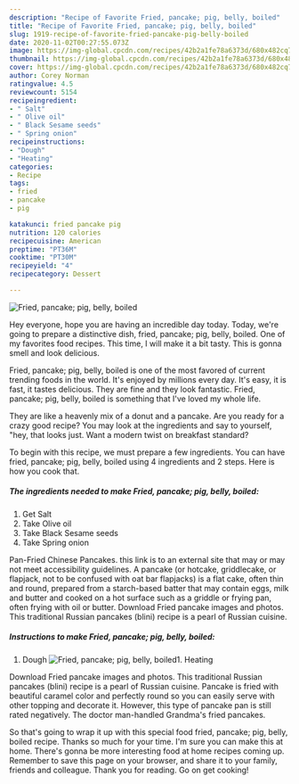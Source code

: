 ```yaml
---
description: "Recipe of Favorite Fried, pancake; pig, belly, boiled"
title: "Recipe of Favorite Fried, pancake; pig, belly, boiled"
slug: 1919-recipe-of-favorite-fried-pancake-pig-belly-boiled
date: 2020-11-02T00:27:55.073Z
image: https://img-global.cpcdn.com/recipes/42b2a1fe78a6373d/680x482cq70/fried-pancake-pig-belly-boiled-recipe-main-photo.jpg
thumbnail: https://img-global.cpcdn.com/recipes/42b2a1fe78a6373d/680x482cq70/fried-pancake-pig-belly-boiled-recipe-main-photo.jpg
cover: https://img-global.cpcdn.com/recipes/42b2a1fe78a6373d/680x482cq70/fried-pancake-pig-belly-boiled-recipe-main-photo.jpg
author: Corey Norman
ratingvalue: 4.5
reviewcount: 5154
recipeingredient:
- " Salt"
- " Olive oil"
- " Black Sesame seeds"
- " Spring onion"
recipeinstructions:
- "Dough"
- "Heating"
categories:
- Recipe
tags:
- fried
- pancake
- pig

katakunci: fried pancake pig 
nutrition: 120 calories
recipecuisine: American
preptime: "PT36M"
cooktime: "PT30M"
recipeyield: "4"
recipecategory: Dessert

---
```



![Fried, pancake; pig, belly, boiled](https://img-global.cpcdn.com/recipes/42b2a1fe78a6373d/680x482cq70/fried-pancake-pig-belly-boiled-recipe-main-photo.jpg)

Hey everyone, hope you are having an incredible day today. Today, we're going to prepare a distinctive dish, fried, pancake; pig, belly, boiled. One of my favorites food recipes. This time, I will make it a bit tasty. This is gonna smell and look delicious.

Fried, pancake; pig, belly, boiled is one of the most favored of current trending foods in the world. It's enjoyed by millions every day. It's easy, it is fast, it tastes delicious. They are fine and they look fantastic. Fried, pancake; pig, belly, boiled is something that I've loved my whole life.

They are like a heavenly mix of a donut and a pancake. Are you ready for a crazy good recipe? You may look at the ingredients and say to yourself, &#34;hey, that looks just. Want a modern twist on breakfast standard?


To begin with this recipe, we must prepare a few ingredients. You can have fried, pancake; pig, belly, boiled using 4 ingredients and 2 steps. Here is how you cook that.

<!--inarticleads1-->

##### The ingredients needed to make Fried, pancake; pig, belly, boiled:

1. Get  Salt
1. Take  Olive oil
1. Take  Black Sesame seeds
1. Take  Spring onion


Pan-Fried Chinese Pancakes. this link is to an external site that may or may not meet accessibility guidelines. A pancake (or hotcake, griddlecake, or flapjack, not to be confused with oat bar flapjacks) is a flat cake, often thin and round, prepared from a starch-based batter that may contain eggs, milk and butter and cooked on a hot surface such as a griddle or frying pan, often frying with oil or butter. Download Fried pancake images and photos. This traditional Russian pancakes (blini) recipe is a pearl of Russian cuisine. 

<!--inarticleads2-->

##### Instructions to make Fried, pancake; pig, belly, boiled:

1. Dough
<img src="https://img-global.cpcdn.com/steps/153f82581324acce/160x128cq70/fried-pancake-pig-belly-boiled-recipe-step-1-photo.jpg" alt="Fried, pancake; pig, belly, boiled">1. Heating


Download Fried pancake images and photos. This traditional Russian pancakes (blini) recipe is a pearl of Russian cuisine. Pancake is fried with beautiful caramel color and perfectly round so you can easily serve with other topping and decorate it. However, this type of pancake pan is still rated negatively. The doctor man-handled Grandma&#39;s fried pancakes. 

So that's going to wrap it up with this special food fried, pancake; pig, belly, boiled recipe. Thanks so much for your time. I'm sure you can make this at home. There's gonna be more interesting food at home recipes coming up. Remember to save this page on your browser, and share it to your family, friends and colleague. Thank you for reading. Go on get cooking!
